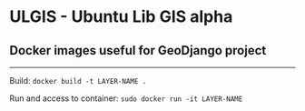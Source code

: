 # ULGIS - Ubuntu Lib GIS alpha

## Docker images useful for GeoDjango project

---

Build: `docker build -t LAYER-NAME .`

Run and access to container: `sudo docker run -it LAYER-NAME` 